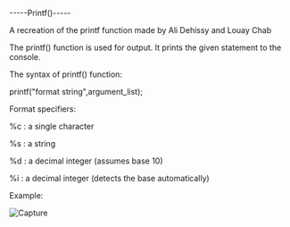 -----Printf()-----

A recreation of the printf function made by Ali Dehissy and Louay Chab

The printf() function is used for output. It prints the given statement to the console.

The syntax of printf() function:

printf("format string",argument_list);

Format specifiers:

%c : a single character 

%s : a string

%d : a decimal integer (assumes base 10)	

%i : a decimal integer (detects the base automatically)

Example:


![Capture](https://user-images.githubusercontent.com/97989740/158271013-64d9ac3a-6869-4ba5-a8ca-c63dcfb7cb00.PNG)
